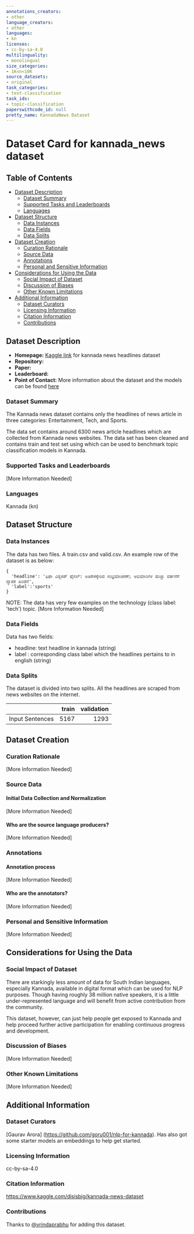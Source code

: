 ```yaml
---
annotations_creators:
- other
language_creators:
- other
languages:
- kn
licenses:
- cc-by-sa-4.0
multilinguality:
- monolingual
size_categories:
- 1K<n<10K
source_datasets:
- original
task_categories:
- text-classification
task_ids:
- topic-classification
paperswithcode_id: null
pretty_name: KannadaNews Dataset
---
```


# Dataset Card for kannada_news dataset 

## Table of Contents
- [Dataset Description](#dataset-description)
  - [Dataset Summary](#dataset-summary)
  - [Supported Tasks and Leaderboards](#supported-tasks-and-leaderboards)
  - [Languages](#languages)
- [Dataset Structure](#dataset-structure)
  - [Data Instances](#data-instances)
  - [Data Fields](#data-fields)
  - [Data Splits](#data-splits)
- [Dataset Creation](#dataset-creation)
  - [Curation Rationale](#curation-rationale)
  - [Source Data](#source-data)
  - [Annotations](#annotations)
  - [Personal and Sensitive Information](#personal-and-sensitive-information)
- [Considerations for Using the Data](#considerations-for-using-the-data)
  - [Social Impact of Dataset](#social-impact-of-dataset)
  - [Discussion of Biases](#discussion-of-biases)
  - [Other Known Limitations](#other-known-limitations)
- [Additional Information](#additional-information)
  - [Dataset Curators](#dataset-curators)
  - [Licensing Information](#licensing-information)
  - [Citation Information](#citation-information)
  - [Contributions](#contributions)

## Dataset Description

- **Homepage:** [Kaggle link](https://www.kaggle.com/disisbig/kannada-news-dataset) for kannada news headlines dataset
- **Repository:**
- **Paper:**
- **Leaderboard:**
- **Point of Contact:** More information about the dataset and the models can be found [here](https://github.com/goru001/nlp-for-kannada)

### Dataset Summary

The Kannada news dataset contains only the headlines of news article in three categories:
Entertainment, Tech, and Sports.

The data set contains around 6300 news article headlines which are collected from Kannada news websites.
The data set has been cleaned and contains train and test set using which can be used to benchmark topic classification models in Kannada.

### Supported Tasks and Leaderboards

[More Information Needed]

### Languages

Kannada (kn)

## Dataset Structure

### Data Instances

The data has two files. A train.csv and valid.csv. An example row of the dataset is as below:

```
{
  'headline': 'ಫಿಫಾ ವಿಶ್ವಕಪ್ ಫೈನಲ್: ಅತಿರೇಕಕ್ಕೇರಿದ ಸಂಭ್ರಮಾಚರಣೆ; ಅಭಿಮಾನಿಗಳ ಹುಚ್ಚು ವರ್ತನೆಗೆ ವ್ಯಾಪಕ ಖಂಡನೆ',
  'label':'sports'
}
```
NOTE: The data has very few examples on the technology (class label: 'tech') topic. [More Information Needed]

### Data Fields

Data has two fields:
- headline: text headline in kannada (string)
- label : corresponding class label which the headlines pertains to in english (string)

### Data Splits

The dataset is divided into two splits. All the headlines are scraped from news websites on the internet.

|                 |   train | validation | 
|-----------------|--------:|-----------:|
| Input Sentences |    5167 |       1293 |

## Dataset Creation

### Curation Rationale

[More Information Needed]

### Source Data

#### Initial Data Collection and Normalization

[More Information Needed]

#### Who are the source language producers?

[More Information Needed]

### Annotations

#### Annotation process

[More Information Needed]

#### Who are the annotators?

[More Information Needed]

### Personal and Sensitive Information

[More Information Needed]

## Considerations for Using the Data

### Social Impact of Dataset

There are starkingly less amount of data for South Indian languages, especially Kannada, available in digital format which can be used for NLP purposes.
Though having roughly 38 million native speakers, it is a little under-represented language and will benefit from active contribution from the community.

This dataset, however, can just help people get exposed to Kannada and help proceed further active participation for enabling continuous progress and development.

### Discussion of Biases

[More Information Needed]

### Other Known Limitations

[More Information Needed]

## Additional Information

### Dataset Curators

[Gaurav Arora] (https://github.com/goru001/nlp-for-kannada). Has also got some starter models an embeddings to help get started.

### Licensing Information

cc-by-sa-4.0

### Citation Information

https://www.kaggle.com/disisbig/kannada-news-dataset

### Contributions

Thanks to [@vrindaprabhu](https://github.com/vrindaprabhu) for adding this dataset.
